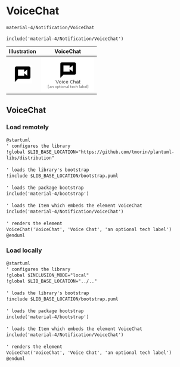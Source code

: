 # VoiceChat


```text
material-4/Notification/VoiceChat
```

```text
include('material-4/Notification/VoiceChat')
```



| Illustration | VoiceChat |
| :---: | :---: |
| ![illustration for Illustration](../../material-4/Notification/VoiceChat.png) | ![illustration for VoiceChat](../../material-4/Notification/VoiceChat.Local.png) |




## VoiceChat

### Load remotely
```plantuml
@startuml
' configures the library
!global $LIB_BASE_LOCATION="https://github.com/tmorin/plantuml-libs/distribution"

' loads the library's bootstrap
!include $LIB_BASE_LOCATION/bootstrap.puml

' loads the package bootstrap
include('material-4/bootstrap')

' loads the Item which embeds the element VoiceChat
include('material-4/Notification/VoiceChat')

' renders the element
VoiceChat('VoiceChat', 'Voice Chat', 'an optional tech label')
@enduml
```

### Load locally
```plantuml
@startuml
' configures the library
!global $INCLUSION_MODE="local"
!global $LIB_BASE_LOCATION="../.."

' loads the library's bootstrap
!include $LIB_BASE_LOCATION/bootstrap.puml

' loads the package bootstrap
include('material-4/bootstrap')

' loads the Item which embeds the element VoiceChat
include('material-4/Notification/VoiceChat')

' renders the element
VoiceChat('VoiceChat', 'Voice Chat', 'an optional tech label')
@enduml
```

